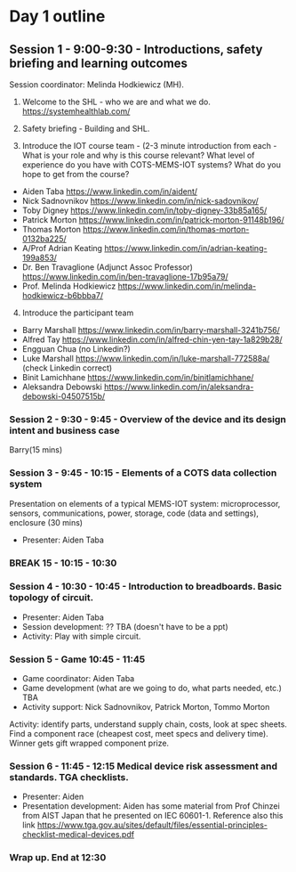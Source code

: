 # Day 1 outline

## Session 1 - 9:00-9:30 - Introductions, safety briefing and learning outcomes

Session coordinator: Melinda Hodkiewicz (MH).

1. Welcome to the SHL - who we are and what we do. https://systemhealthlab.com/

2. Safety briefing - Building and SHL.

3. Introduce the IOT course team - (2-3 minute introduction from each - What is your role and why is this course relevant? What level of experience do you have with COTS-MEMS-IOT systems? What do you hope to get from the course?

* Aiden Taba https://www.linkedin.com/in/aident/
* Nick Sadnovnikov https://www.linkedin.com/in/nick-sadovnikov/
* Toby Digney https://www.linkedin.com/in/toby-digney-33b85a165/
* Patrick Morton https://www.linkedin.com/in/patrick-morton-91148b196/
* Thomas Morton https://www.linkedin.com/in/thomas-morton-0132ba225/
* A/Prof Adrian Keating https://www.linkedin.com/in/adrian-keating-199a853/
* Dr. Ben Travaglione (Adjunct Assoc Professor) https://www.linkedin.com/in/ben-travaglione-17b95a79/
* Prof. Melinda Hodkiewicz https://www.linkedin.com/in/melinda-hodkiewicz-b6bbba7/

4. Introduce the participant team

* Barry Marshall https://www.linkedin.com/in/barry-marshall-3241b756/
* Alfred Tay https://www.linkedin.com/in/alfred-chin-yen-tay-1a829b28/
* Engguan Chua (no Linkedin?)
* Luke Marshall https://www.linkedin.com/in/luke-marshall-772588a/ (check Linkedin correct)
* Binit Lamichhane https://www.linkedin.com/in/binitlamichhane/
* Aleksandra Debowski https://www.linkedin.com/in/aleksandra-debowski-04507515b/

### Session 2 - 9:30 - 9:45 - Overview of the device and its design intent and business case  

Barry(15 mins)

### Session 3 - 9:45 - 10:15 - Elements of a COTS data collection system

Presentation on elements of a typical MEMS-IOT system: microprocessor, sensors, communications, power, storage, code (data and settings), enclosure (30 mins)
 
* Presenter: Aiden Taba

### BREAK 15 - 10:15 - 10:30

### Session 4 - 10:30 - 10:45 - Introduction to breadboards. Basic topology of circuit. 

* Presenter: Aiden Taba
* Session development: ?? TBA (doesn't have to be a ppt)
* Activity: Play with simple circuit.

### Session 5 - Game 10:45 - 11:45

* Game coordinator: Aiden Taba
* Game development (what are we going to do, what parts needed, etc.) TBA
* Activity support: Nick Sadnovnikov, Patrick Morton, Tommo Morton

Activity: identify parts, understand supply chain, costs, look at spec sheets. Find a component race (cheapest cost, meet specs and delivery time). Winner gets gift wrapped component prize. 

### Session 6 - 11:45 - 12:15 Medical device risk assessment and standards. TGA checklists.

* Presenter: Aiden
* Presentation development: Aiden has some material from Prof Chinzei from AIST Japan that he presented on IEC 60601-1. Reference also this link https://www.tga.gov.au/sites/default/files/essential-principles-checklist-medical-devices.pdf

### Wrap up. End at 12:30




